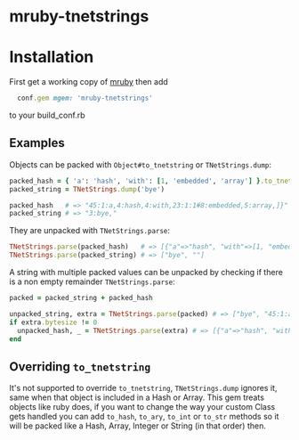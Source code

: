 mruby-tnetstrings
===================


Installation
============

First get a working copy of [mruby](https://github.com/mruby/mruby) then add

```ruby
  conf.gem mgem: 'mruby-tnetstrings'
```

to your build_conf.rb

Examples
-------

Objects can be packed with `Object#to_tnetstring` or `TNetStrings.dump`:

```ruby
packed_hash = { 'a': 'hash', 'with': [1, 'embedded', 'array'] }.to_tnetstring
packed_string = TNetStrings.dump('bye')

packed_hash   # => "45:1:a,4:hash,4:with,23:1:1#8:embedded,5:array,]}"
packed_string # => "3:bye,"
```

They are unpacked with `TNetStrings.parse`:

```ruby
TNetStrings.parse(packed_hash)   # => [{"a"=>"hash", "with"=>[1, "embedded", "array"]}, ""]
TNetStrings.parse(packed_string) # => ["bye", ""]
```

A string with multiple packed values can be unpacked by checking if there is a non empty remainder
`TNetStrings.parse`:

```ruby
packed = packed_string + packed_hash

unpacked_string, extra = TNetStrings.parse(packed) # => ["bye", "45:1:a,4:hash,4:with,23:1:1#8:embedded,5:array,]}"]
if extra.bytesize != 0
  unpacked_hash, _ = TNetStrings.parse(extra) # => [{"a"=>"hash", "with"=>[1, "embedded", "array"]}, ""]
end
```
Overriding `to_tnetstring`
---------------------

It's not supported to override `to_tnetstring`, `TNetStrings.dump` ignores it, same when that object is included in a Hash or Array.
This gem treats objects like ruby does, if you want to change the way your custom Class gets handled you can add `to_hash`, `to_ary`, `to_int` or `to_str` methods so it will be packed like a Hash, Array, Integer or String (in that order) then.